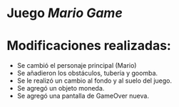 # Juego *Mario Game*
# Modificaciones realizadas:

 - Se cambió el personaje principal (Mario)
 - Se añadieron los obstáculos, tubería y goomba.
 - Se le realizó un cambio al fondo y al suelo del juego.
 - Se agregó un objeto moneda.
 - Se agregó una pantalla de GameOver nueva.
